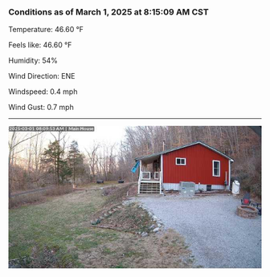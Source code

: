 ### Conditions as of March 1, 2025 at 8:15:09 AM CST 

Temperature: 46.60 &deg;F

Feels like: 46.60 &deg;F

Humidity: 54%

Wind Direction: ENE

Windspeed: 0.4 mph

Wind Gust: 0.7 mph

---

<img src="./images/latest.jpeg"/>

